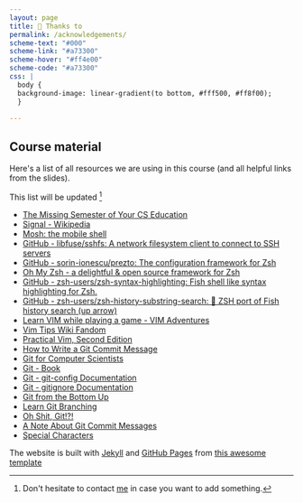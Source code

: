 ```yaml
---
layout: page
title: 🙏 Thanks to
permalink: /acknowledgements/
scheme-text: "#000"
scheme-link: "#a73300"
scheme-hover: "#ff4e00"
scheme-code: "#a73300"
css: |
  body {
  background-image: linear-gradient(to bottom, #fff500, #ff8f00);
  }
  
---
```

## Course material 

Here's a list of all resources we are using in this course (and all helpful links from the slides).

This list will be updated [^1]

- [The Missing Semester of Your CS Education](https://missing.csail.mit.edu)
- [Signal - Wikipedia](https://en.wikipedia.org/wiki/Signal_)
- [Mosh: the mobile shell](https://mosh.org/)
- [GitHub - libfuse/sshfs: A network filesystem client to connect to SSH servers](https://github.com/libfuse/sshfs)
- [GitHub - sorin-ionescu/prezto: The configuration framework for Zsh](https://github.com/sorin-ionescu/prezto)
- [Oh My Zsh - a delightful & open source framework for Zsh](https://ohmyz.sh/)
- [GitHub - zsh-users/zsh-syntax-highlighting: Fish shell like syntax highlighting for Zsh.](https://github.com/zsh-users/zsh-syntax-highlighting)
- [GitHub - zsh-users/zsh-history-substring-search: 🐠 ZSH port of Fish history search (up arrow)](https://github.com/zsh-users/zsh-history-substring-search)
- [Learn VIM while playing a game - VIM Adventures](https://vim-adventures.com/)
- [Vim Tips Wiki Fandom](http://vim.wikia.com/wiki/Vim_Tips_Wiki)
- [Practical Vim, Second Edition](https://pragprog.com/titles/dnvim2/)
- [How to Write a Git Commit Message](https://chris.beams.io/posts/git-commit/)
- [Git for Computer Scientists](https://eagain.net/articles/git-for-computer-scientists/)
- [Git - Book](https://git-scm.com/book/en/v2)
- [Git - git-config Documentation](https://git-scm.com/docs/git-config)
- [Git - gitignore Documentation](https://git-scm.com/docs/gitignore)
- [Git from the Bottom Up](https://jwiegley.github.io/git-from-the-bottom-up/)
- [Learn Git Branching](https://learngitbranching.js.org/)
- [Oh Shit, Git!?!](https://ohshitgit.com/)
- [A Note About Git Commit Messages](https://tbaggery.com/2008/04/19/a-note-about-git-commit-messages.html)
- [Special Characters](https://tldp.org/LDP/abs/html/special-chars.html)


[^1]: Don't hesitate to contact [me](https://tiulp.in) in case you want to add something.

The website is built with [Jekyll](https://jekyllrb.com) and [GitHub Pages](https://pages.github.com) from [this awesome template](https://github.com/sparanoid/almace-scaffolding/tree/master)
